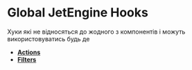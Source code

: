 # Global JetEngine Hooks

Хуки які не відносяться до жодного з компонентів і можуть використовуватись будь де

* **<a href="/01-jet-engine/01-hooks/14-general/actions.md">Actions</a>**
* **<a href="/01-jet-engine/01-hooks/14-general/filters.md">Filters</a>**
